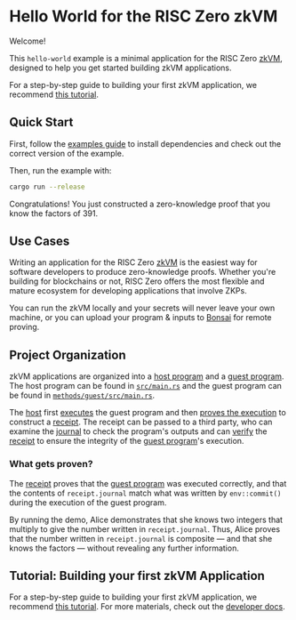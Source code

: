 # Hello World for the RISC Zero zkVM

Welcome!

This `hello-world` example is a minimal application for the RISC Zero [zkVM],
designed to help you get started building zkVM applications.

For a step-by-step guide to building your first zkVM application, we recommend
[this tutorial][tutorial].

## Quick Start

First, follow the [examples guide] to install dependencies and check out the correct version of the example.

Then, run the example with:

```bash
cargo run --release
```

Congratulations! You just constructed a zero-knowledge proof that you know the
factors of 391.

## Use Cases

Writing an application for the RISC Zero [zkVM] is the easiest way for software
developers to produce zero-knowledge proofs. Whether you're building for
blockchains or not, RISC Zero offers the most flexible and mature
ecosystem for developing applications that involve ZKPs.

You can run the zkVM locally and your secrets will never leave your own machine,
or you can upload your program & inputs to [Bonsai] for remote proving.

## Project Organization

zkVM applications are organized into a [host program] and a [guest program]. The
host program can be found in [`src/main.rs`] and the guest program can be found
in [`methods/guest/src/main.rs`].

The [host] first [executes] the guest program and then [proves the
execution][prove] to construct a [receipt]. The receipt can be passed to a third
party, who can examine the [journal] to check the program's outputs and can
[verify] the [receipt] to ensure the integrity of the [guest program]'s
execution.

### What gets proven?

The [receipt] proves that the [guest program] was executed correctly, and that
the contents of `receipt.journal` match what was written by `env::commit()`
during the execution of the guest program.

By running the demo, Alice demonstrates that she knows two integers that
multiply to give the number written in `receipt.journal`. Thus, Alice proves
that the number written in `receipt.journal` is composite — and that she knows
the factors — without revealing any further information.

## Tutorial: Building your first zkVM Application

For a step-by-step guide to building your first zkVM application, we recommend [this
tutorial][tutorial]. For more materials, check out the [developer docs].

[`methods/guest/src/main.rs`]: ./methods/guest/src/main.rs
[`src/main.rs`]: ./src/main.rs
[Bonsai]: https://dev.bonsai.xyz
[developer docs]: https://dev.risczero.com/zkvm
[executes]: https://dev.risczero.com/terminology#execute
[guest program]: https://dev.risczero.com/terminology#guest-program
[host program]: https://dev.risczero.com/terminology#host-program
[host]: https://dev.risczero.com/terminology#host
[examples guide]: https://dev.risczero.com/api/zkvm/examples/#running-the-examples
[journal]: https://dev.risczero.com/terminology#journal
[prove]: https://dev.risczero.com/terminology#prove
[receipt]: https://dev.risczero.com/terminology#receipt
[tutorial]: https://dev.risczero.com/api/zkvm/tutorials/hello-world
[verify]: https://dev.risczero.com/terminology#verify
[zkVM]: https://dev.risczero.com/zkvm
